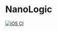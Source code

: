 # NanoLogic

[![iOS CI](https://img.shields.io/github/actions/workflow/status/Drewniok/NanoLogic/ios.yml?branch=main&label=iOS%20CI&style=flat&color=blue&logo=apple)](https://github.com/Drewniok/NanoLogic/actions/workflows/ios.yml)
